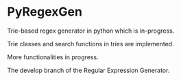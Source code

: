 # PyRegexGen
Trie-based regex generator in python which is in-progress.

Trie classes and search functions in tries are implemented. 

More functionalities in progress.

The develop branch of the Regular Expression Generator.

